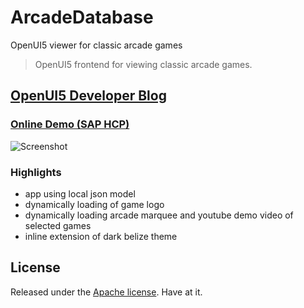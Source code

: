 # ArcadeDatabase
OpenUI5 viewer for classic arcade games

> OpenUI5 frontend for viewing classic arcade games.

## [OpenUI5 Developer Blog](http://openui5.blogspot.com/2018/10/arcade-database.html)

### [Online Demo (SAP HCP)](https://arcadedatabase-p1940953245trial.dispatcher.hanatrial.ondemand.com/index.html)

![Screenshot](ArcadeDatabase.gif)

### Highlights
- app using local json model
- dynamically loading of game logo 
- dynamically loading arcade marquee and youtube demo video of selected games
- inline extension of dark belize theme

## License

Released under the [Apache license](http://www.apache.org/licenses/). Have at it.